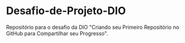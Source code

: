 # Desafio-de-Projeto-DIO

Repositório para o desafio da DIO "Criando seu Primeiro Repositório no GitHub para Compartilhar seu Progresso".

